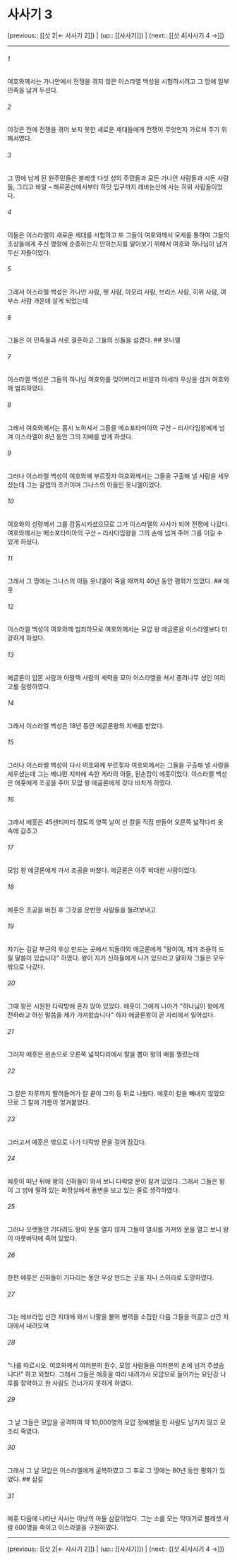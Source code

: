 # 사사기 3

(previous:: [[삿 2|← 사사기 2]]) | (up:: [[사사기]]) | (next:: [[삿 4|사사기 4 →]])

***




###### 1 

여호와께서는 가나안에서 전쟁을 겪지 않은 이스라엘 백성을 시험하시려고 그 땅에 일부 민족을 남겨 두셨다. 



###### 2 

이것은 전에 전쟁을 겪어 보지 못한 새로운 세대들에게 전쟁이 무엇인지 가르쳐 주기 위해서였다. 



###### 3 

그 땅에 남게 된 원주민들은 블레셋 다섯 성의 주민들과 모든 가나안 사람들과 시돈 사람들, 그리고 바알 – 헤르몬산에서부터 하맛 입구까지 레바논산에 사는 히위 사람들이었다. 



###### 4 

이들은 이스라엘의 새로운 세대를 시험하고 또 그들이 여호와께서 모세를 통하여 그들의 조상들에게 주신 명령에 순종하는지 안하는지를 알아보기 위해서 여호와 하나님이 남겨 두신 자들이었다. 



###### 5 

그래서 이스라엘 백성은 가나안 사람, 헷 사람, 아모리 사람, 브리스 사람, 히위 사람, 여부스 사람 가운데 살게 되었는데 



###### 6 

그들은 이 민족들과 서로 결혼하고 그들의 신들을 섬겼다. ## 옷니엘 



###### 7 

이스라엘 백성은 그들의 하나님 여호와를 잊어버리고 바알과 아세라 우상을 섬겨 여호와께 범죄하였다. 



###### 8 

그래서 여호와께서는 몹시 노하셔서 그들을 메소포타미아의 구산 – 리사다임왕에게 넘겨 이스라엘이 8년 동안 그의 지배를 받게 하셨다. 



###### 9 

그러나 이스라엘 백성이 여호와께 부르짖자 여호와께서는 그들을 구출해 낼 사람을 세우셨는데 그는 갈렙의 조카이며 그나스의 아들인 옷니엘이었다. 



###### 10 

여호와의 성령께서 그를 감동시키셨으므로 그가 이스라엘의 사사가 되어 전쟁에 나갔다. 여호와께서는 메소포타미아의 구산 – 리사다임왕을 그의 손에 넘겨 주어 그를 이길 수 있게 하셨다. 



###### 11 

그래서 그 땅에는 그나스의 아들 옷니엘이 죽을 때까지 40년 동안 평화가 있었다. ## 에훗 



###### 12 

이스라엘 백성이 여호와께 범죄하므로 여호와께서는 모압 왕 에글론을 이스라엘보다 더 강하게 하셨다. 



###### 13 

에글론이 암몬 사람과 아말렉 사람의 세력을 모아 이스라엘을 쳐서 종려나무 성인 여리고를 점령하였다. 



###### 14 

그래서 이스라엘 백성은 18년 동안 에글론왕의 지배를 받았다. 



###### 15 

그러나 이스라엘 백성이 다시 여호와께 부르짖자 여호와께서는 그들을 구출해 낼 사람을 세우셨는데 그는 베냐민 지파에 속한 게라의 아들, 왼손잡이 에훗이었다. 이스라엘 백성은 에훗에게 조공을 주어 모압 왕 에글론에게 갖다 바치게 하였다. 



###### 16 

그래서 에훗은 45센티미터 정도의 양쪽 날이 선 칼을 직접 만들어 오른쪽 넓적다리 옷 속에 감추고 



###### 17 

모압 왕 에글론에게 가서 조공을 바쳤다. 에글론은 아주 비대한 사람이었다. 



###### 18 

에훗은 조공을 바친 후 그것을 운반한 사람들을 돌려보내고 



###### 19 

자기는 길갈 부근의 우상 만드는 곳에서 되돌아와 에글론에게 "왕이여, 제가 조용히 드릴 말씀이 있습니다" 하였다. 왕이 자기 신하들에게 나가 있으라고 말하자 그들은 모두 밖으로 나갔다. 



###### 20 

그때 왕은 시원한 다락방에 혼자 앉아 있었다. 에훗이 그에게 나아가 "하나님이 왕에게 전하라고 하신 말씀을 제가 가져왔습니다" 하자 에글론왕이 곧 자리에서 일어섰다. 



###### 21 

그러자 에훗은 왼손으로 오른쪽 넓적다리에서 칼을 뽑아 왕의 배를 찔렀는데 



###### 22 

그 칼은 자루까지 딸려들어가 칼 끝이 그의 등 뒤로 나왔다. 에훗이 칼을 빼내지 않았으므로 그 칼에 기름이 엉겨붙었다. 



###### 23 

그러고서 에훗은 밖으로 나가 다락방 문을 걸어 잠갔다. 



###### 24 

에훗이 떠난 뒤에 왕의 신하들이 와서 보니 다락방 문이 잠겨 있었다. 그래서 그들은 왕이 그 방에 딸려 있는 화장실에서 용변을 보고 있는 줄로 생각하였다. 



###### 25 

그러나 오랫동안 기다려도 왕이 문을 열지 않자 그들이 열쇠를 가져와 문을 열고 보니 왕이 마룻바닥에 죽어 있었다. 



###### 26 

한편 에훗은 신하들이 기다리는 동안 우상 만드는 곳을 지나 스이라로 도망하였다. 



###### 27 

그는 에브라임 산간 지대에 와서 나팔을 불어 병력을 소집한 다음 그들을 이끌고 산간 지대에서 내려오며 



###### 28 

"나를 따르시오. 여호와께서 여러분의 원수, 모압 사람들을 여러분의 손에 넘겨 주셨습니다!" 하고 외쳤다. 그래서 그들은 에훗을 따라 내려가서 모압으로 들어가는 요단강 나루를 장악하고 한 사람도 건너가지 못하게 하였다. 



###### 29 

그 날 그들은 모압을 공격하여 약 10,000명의 모압 정예병을 한 사람도 남기지 않고 모조리 죽였다. 



###### 30 

그래서 그 날 모압은 이스라엘에게 굴복하였고 그 후로 그 땅에는 80년 동안 평화가 있었다. ## 삼갈 



###### 31 

에훗 다음에 나타난 사사는 아낫의 아들 삼갈이었다. 그는 소를 모는 막대기로 블레셋 사람 600명을 죽이고 이스라엘을 구원하였다.

***

(previous:: [[삿 2|← 사사기 2]]) | (up:: [[사사기]]) | (next:: [[삿 4|사사기 4 →]])
